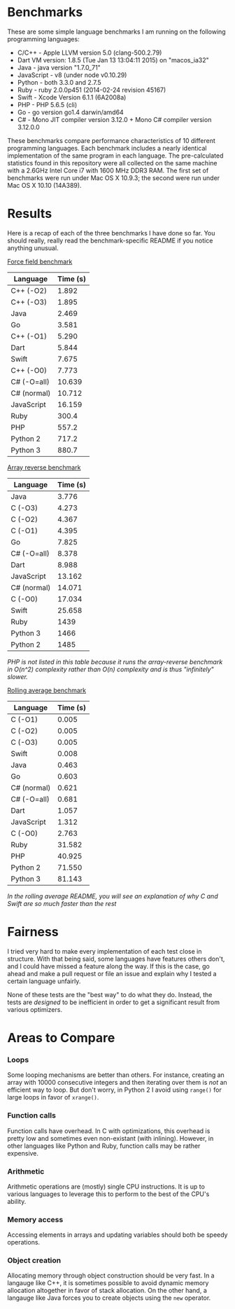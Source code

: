 # Benchmarks

These are some simple language benchmarks I am running on the following programming languages:

 * C/C++ - Apple LLVM version 5.0 (clang-500.2.79)
 * Dart VM version: 1.8.5 (Tue Jan 13 13:04:11 2015) on "macos_ia32"
 * Java - java version "1.7.0_71"
 * JavaScript - v8 (under node v0.10.29)
 * Python - both 3.3.0 and 2.7.5
 * Ruby - ruby 2.0.0p451 (2014-02-24 revision 45167)
 * Swift - Xcode Version 6.1.1 (6A2008a)
 * PHP - PHP 5.6.5 (cli)
 * Go - go version go1.4 darwin/amd64
 * C# - Mono JIT compiler version 3.12.0 + Mono C# compiler version 3.12.0.0

These benchmarks compare performance characteristics of 10 different programming languages. Each benchmark includes a nearly identical implementation of the same program in each language. The pre-calculated statistics found in this repository were all collected on the same machine with a 2.6GHz Intel Core i7 with 1600 MHz DDR3 RAM. The first set of benchmarks were run under Mac OS X 10.9.3; the second were run under Mac OS X 10.10 (14A389).

# Results

Here is a recap of each of the three benchmarks I have done so far. You should really, really read the benchmark-specific README if you notice anything unusual.

[Force field benchmark](force-field)

| Language   | Time (s) |
|------------|----------|
|C++ (-O2)   |1.892     |
|C++ (-O3)   |1.895     |
|Java        |2.469     |
|Go          |3.581     |
|C++ (-O1)   |5.290     |
|Dart        |5.844     |
|Swift       |7.675     |
|C++ (-O0)   |7.773     |
|C# (-O=all) |10.639    |
|C# (normal) |10.712    |
|JavaScript  |16.159    |
|Ruby        |300.4     |
|PHP         |557.2     |
|Python 2    |717.2     |
|Python 3    |880.7     |

[Array reverse benchmark](array-reverse)

| Language   | Time (s) |
|------------|----------|
|Java        |3.776     |
|C (-O3)     |4.273     |
|C (-O2)     |4.367     |
|C (-O1)     |4.395     |
|Go          |7.825     |
|C# (-O=all) |8.378     |
|Dart        |8.988     |
|JavaScript  |13.162    |
|C# (normal) |14.071    |
|C (-O0)     |17.034    |
|Swift       |25.658    |
|Ruby        |1439      |
|Python 3    |1466      |
|Python 2    |1485      |

*PHP is not listed in this table because it runs the array-reverse benchmark in O(n^2) complexity rather than O(n) complexity and is thus "infinitely" slower.*

[Rolling average benchmark](roll-avg)

| Language   | Time (s) |
|------------|----------|
|C (-O1)     |0.005     |
|C (-O2)     |0.005     |
|C (-O3)     |0.005     |
|Swift       |0.008     |
|Java        |0.463     |
|Go          |0.603     |
|C# (normal) |0.621     |
|C# (-O=all) |0.681     |
|Dart        |1.057     |
|JavaScript  |1.312     |
|C (-O0)     |2.763     |
|Ruby        |31.582    |
|PHP         |40.925    |
|Python 2    |71.550    |
|Python 3    |81.143    |

*In the rolling average README, you will see an explanation of why C and Swift are so much faster than the rest*

# Fairness

I tried very hard to make every implementation of each test close in structure. With that being said, some languages have features others don't, and I could have missed a feature along the way. If this is the case, go ahead and make a pull request or file an issue and explain why I tested a certain language unfairly.

None of these tests are the "best way" to do what they do. Instead, the tests are *designed* to be inefficient in order to get a significant result from various optimizers.

# Areas to Compare

### Loops

Some looping mechanisms are better than others. For instance, creating an array with 10000 consecutive integers and then iterating over them is *not* an efficient way to loop. But don't worry, in Python 2 I avoid using `range()` for large loops in favor of `xrange()`.

### Function calls

Function calls have overhead. In C with optimizations, this overhead is pretty low and sometimes even non-existant (with inlining). However, in other languages like Python and Ruby, function calls may be rather expensive.

### Arithmetic

Arithmetic operations are (mostly) single CPU instructions. It is up to various languages to leverage this to perform to the best of the CPU's ability.

### Memory access

Accessing elements in arrays and updating variables should both be speedy operations.

### Object creation

Allocating memory through object construction should be very fast. In a langauge like C++, it is sometimes possible to avoid dynamic memory allocation altogether in favor of stack allocation. On the other hand, a langauge like Java forces you to create objects using the `new` operator.
